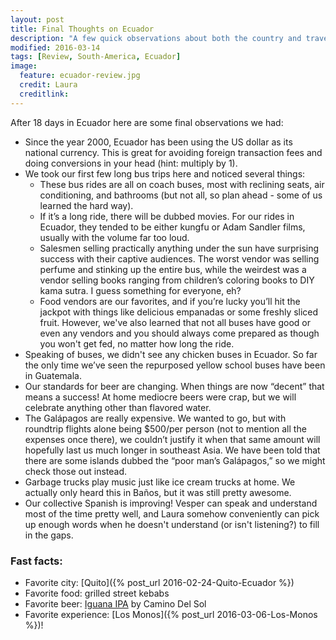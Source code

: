 ```yaml
---
layout: post
title: Final Thoughts on Ecuador
description: "A few quick observations about both the country and traveling after almost three weeks in Ecuador."
modified: 2016-03-14
tags: [Review, South-America, Ecuador]
image:
  feature: ecuador-review.jpg
  credit: Laura
  creditlink: 
---
```


After 18 days in Ecuador here are some final observations we had:

- Since the year 2000, Ecuador has been using the US dollar as its national currency. This is great for avoiding foreign transaction fees and doing conversions in your head (hint: multiply by 1).
- We took our first few long bus trips here and noticed several things:
    - These bus rides are all on coach buses, most with reclining seats, air conditioning, and bathrooms (but not all, so plan ahead - some of us learned the hard way).
    - If it’s a long ride, there will be dubbed movies. For our rides in Ecuador, they tended to be either kungfu or Adam Sandler films, usually with the volume far too loud.
    - Salesmen selling practically anything under the sun have surprising success with their captive audiences. The worst vendor was selling perfume and stinking up the entire bus, while the weirdest was a vendor selling books ranging from children’s coloring books to DIY kama sutra. I guess something for everyone, eh?
    - Food vendors are our favorites, and if you’re lucky you’ll hit the jackpot with things like delicious empanadas or some freshly sliced fruit. However, we've also learned that not all buses have good or even any vendors and you should always come prepared as though you won't get fed, no matter how long the ride.
- Speaking of buses, we didn't see any chicken buses in Ecuador. So far the only time we’ve seen the repurposed yellow school buses have been in Guatemala. 
- Our standards for beer are changing. When things are now “decent” that means a success! At home mediocre beers were crap, but we will celebrate anything other than flavored water.
- The Galápagos are really expensive. We wanted to go, but with roundtrip flights alone being $500/per person (not to mention all the expenses once there), we couldn’t justify it when that same amount will hopefully last us much longer in southeast Asia. We have been told that there are some islands dubbed the “poor man’s Galápagos,” so we might check those out instead.
- Garbage trucks play music just like ice cream trucks at home. We actually only heard this in Baños, but it was still pretty awesome.
- Our collective Spanish is improving! Vesper can speak and understand most of the time pretty well, and Laura somehow conveniently can pick up enough words when he doesn't understand (or isn't listening?) to fill in the gaps. 

### Fast facts:

- Favorite city: [Quito]({% post_url 2016-02-24-Quito-Ecuador %})
- Favorite food: grilled street kebabs
- Favorite beer: [Iguana IPA](https://untappd.com/b/camino-del-sol-iguana-i-p-a/689055) by Camino Del Sol
- Favorite experience: [Los Monos]({% post_url 2016-03-06-Los-Monos %})!
